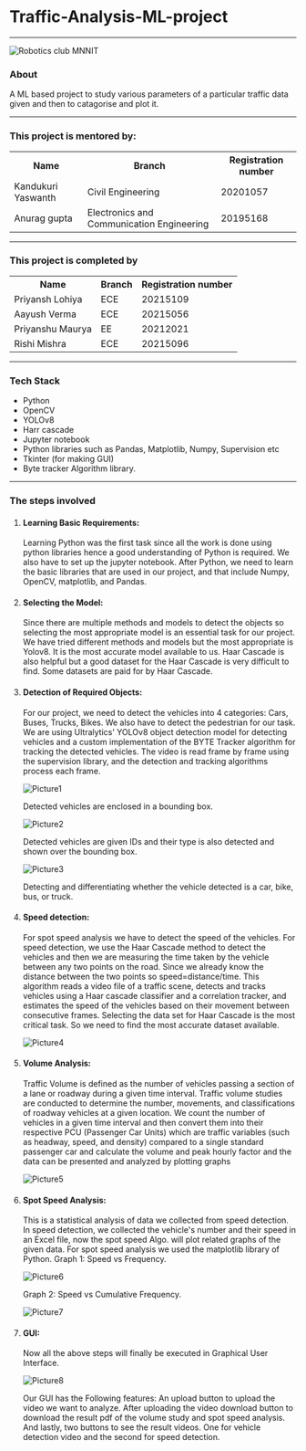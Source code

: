 # Traffic-Analysis-ML-project
<hr>
<img src="https://user-images.githubusercontent.com/79747698/229343724-9ffa2d01-7c86-4305-b14d-dd788f58a9de.jpeg" alt="Robotics club MNNIT" />
<h3>About</h3>
<p>A ML based project to study various parameters of a particular traffic data given and then to catagorise and plot it.</p>
<hr>
<h3>This project is mentored by:</h3>
<table>
  <tr>
    <th>Name</th>
    <th>Branch</th>
    <th>Registration number</th>
  </tr>
  <tr>
    <td>Kandukuri Yaswanth</td>
    <td>Civil Engineering</td>
    <td>20201057</td>
  </tr>
  <tr>
    <td>Anurag gupta</td>
    <td>Electronics and Communication Engineering</td>
    <td>20195168</td>
  </tr>
 </table>
 <hr>
<h3>This project is completed by</h3>
<table>
  <tr>
    <th>Name</th>
    <th>Branch</th>
    <th>Registration number</th>
  </tr>
  <tr>
    <td>Priyansh Lohiya</td>
    <td>ECE</td>
    <td>20215109</td>
  </tr>
  <tr>
    <td>Aayush Verma</td>
    <td>ECE</td>
    <td>20215056</td>
  </tr>
  <tr>
    <td>Priyanshu Maurya</td>
    <td>EE</td>
    <td>20212021</td>
  </tr>
  <tr>
    <td>Rishi Mishra</td>
    <td>ECE</td>
    <td>20215096</td>
  </tr>
 </table>
<hr>
<h3> Tech Stack </h3>
<ul>
  <li>Python</li>
  <li>OpenCV</li>
  <li>YOLOv8</li>
  <li>Harr cascade</li>
  <li>Jupyter notebook</li>
  <li>Python libraries such as Pandas, Matplotlib, Numpy, Supervision etc</li>
  <li>Tkinter (for making GUI)</li>
  <li>Byte tracker Algorithm library.</li>
 </ul>
<hr>
<h3>The steps involved</h3>
<ol>

<li><h4>Learning Basic Requirements:</li>

Learning Python was the first task since all the work is done using python libraries hence a good understanding of Python is required. We also have to set up the jupyter notebook. 
After Python, we need to learn the basic libraries that are used in our project, and that include Numpy, OpenCV, matplotlib, and Pandas.

<li><h4>Selecting the Model:</li>

Since there are multiple methods and models to detect the objects so selecting the most appropriate model is an essential task for our project. We have tried different methods and models but the most appropriate is Yolov8. It is the most accurate model available to us. Haar Cascade is also helpful but a good dataset for the Haar Cascade is very difficult to find. Some datasets are paid for by Haar Cascade.  

<li><h4>Detection of Required Objects:</li>

For our project, we need to detect the vehicles into 4 categories:
Cars, Buses, Trucks, Bikes. We also have to detect the pedestrian for our task.
We are using Ultralytics' YOLOv8 object detection model for detecting vehicles and a custom implementation of the BYTE Tracker algorithm for tracking the detected vehicles. The video is read frame by frame using the supervision library, and the detection and tracking algorithms process each frame.

![Picture1](https://user-images.githubusercontent.com/97392355/233791441-53edfdc4-e22a-46d3-8219-0d02dd698269.jpg)

Detected vehicles are enclosed in a bounding box.

![Picture2](https://user-images.githubusercontent.com/97392355/233791507-18c1207f-5109-4d75-bbdd-66a3ff34a17e.jpg)

Detected vehicles are given IDs and their type is also detected and      
shown over the bounding box.

![Picture3](https://user-images.githubusercontent.com/97392355/233791516-40542696-4f63-44bb-a5f5-001fb24c9a20.jpg)

Detecting and differentiating whether the vehicle detected is a car,   bike, bus, or truck.

<li><h4>Speed detection:</li>

For spot speed analysis we have to detect the speed of the vehicles. For speed detection, we use the Haar Cascade method to detect the vehicles and then we are measuring the time taken by the vehicle between any two points on the road. Since we already know the distance between the two points so speed=distance/time. This algorithm reads a video file of a traffic scene, detects and tracks vehicles using a Haar cascade classifier and a correlation tracker, and estimates the speed of the vehicles based on their movement between consecutive frames.
Selecting the data set for Haar Cascade is the most critical task. So we need to find the most accurate dataset available.

![Picture4](https://user-images.githubusercontent.com/97392355/233791630-89c9704c-d8ec-41af-8b1f-66fef61fc47d.jpg)

<li><h4>Volume Analysis:</li>

Traffic Volume is defined as the number of vehicles passing a section of a lane or roadway during a given time interval. Traffic volume studies are conducted to determine the number, movements, and classifications of roadway vehicles at a given location. 
We count the number of vehicles in a given time interval and then convert them into their respective PCU (Passenger Car Units) which are traffic variables (such as headway, speed, and density) compared to a single standard passenger car and calculate the volume and peak hourly factor and the data can be presented and analyzed by plotting graphs

![Picture5](https://user-images.githubusercontent.com/97392355/233791658-a36bb2a3-483b-4c55-95ef-1fc569ae12eb.jpg)


<li><h4>Spot Speed Analysis:</li> 

This is a statistical analysis of data we collected from speed detection. In speed detection, we collected the vehicle's number and their speed in an Excel file, now the spot speed Algo. will plot related graphs of the given data. For spot speed analysis we used the matplotlib library of Python.
Graph 1: Speed vs Frequency.

![Picture6](https://user-images.githubusercontent.com/97392355/233791676-81f8b67d-7fb2-4632-8079-050d54f7b48a.png)


Graph 2: Speed vs Cumulative Frequency.

![Picture7](https://user-images.githubusercontent.com/97392355/233791691-dbc8f311-5e5c-4ff0-8570-3500f724af14.png)


<li><h4>GUI:</li> 

Now all the above steps will finally be executed in Graphical User Interface.

![Picture8](https://user-images.githubusercontent.com/97392355/233791703-c23fd083-5a55-4b69-8386-43ea162ae4fe.jpg)

Our GUI has the Following features:
An upload button to upload the video we want to analyze.
After uploading the video download button to download the result pdf of the volume study and spot speed analysis.
And lastly, two buttons to see the result videos. One for vehicle detection video and the second for speed detection.
</ol>
